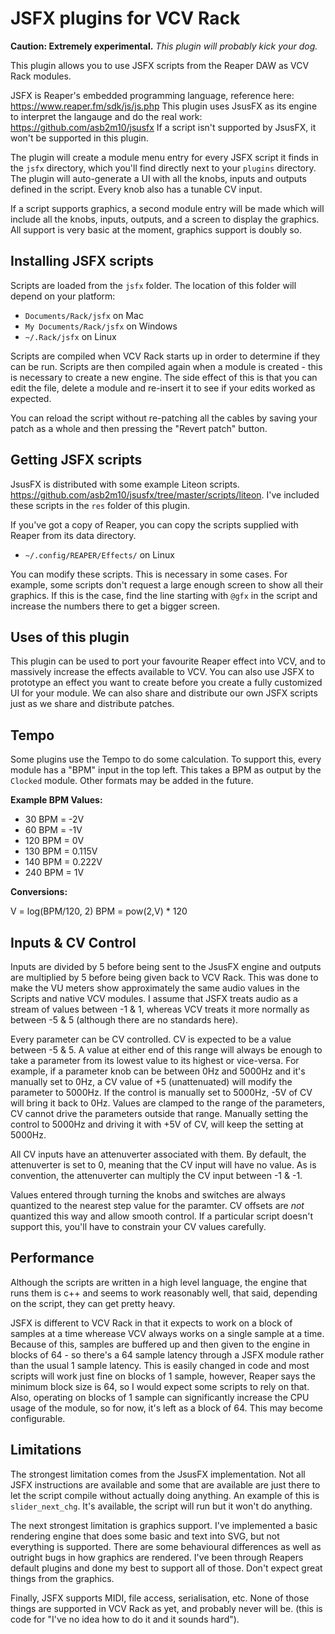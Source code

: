 # JSFX plugins for VCV Rack

**Caution: Extremely experimental.** _This plugin will probably kick your dog._

This plugin allows you to use JSFX scripts from the Reaper DAW as VCV Rack modules.

JSFX is Reaper's embedded programming language, reference here: https://www.reaper.fm/sdk/js/js.php
This plugin uses JsusFX as its engine to interpret the langauge and do the real work: https://github.com/asb2m10/jsusfx
If a script isn't supported by JsusFX, it won't be supported in this plugin.

The plugin will create a module menu entry for every JSFX script it finds in the `jsfx` directory, which you'll find directly next to your `plugins` directory.
The plugin will auto-generate a UI with all the knobs, inputs and outputs defined in the script.
Every knob also has a tunable CV input.

If a script supports graphics, a second module entry will be made which will include all the knobs, inputs, outputs, and a screen to display the graphics.
All support is very basic at the moment, graphics support is doubly so.

## Installing JSFX scripts

Scripts are loaded from the `jsfx` folder. The location of this folder will depend on your platform:

* `Documents/Rack/jsfx` on Mac
* `My Documents/Rack/jsfx` on Windows
* `~/.Rack/jsfx` on Linux

Scripts are compiled when VCV Rack starts up in order to determine if they can be run. Scripts are then compiled again when a module is created - this is necessary to create a new engine. The side effect of this is that you can edit the file, delete a module and re-insert it to see if your edits worked as expected.

You can reload the script without re-patching all the cables by saving your patch as a whole and then pressing the "Revert patch" button.

## Getting JSFX scripts

JsusFX is distributed with some example Liteon scripts. https://github.com/asb2m10/jsusfx/tree/master/scripts/liteon.
I've included these scripts in the `res` folder of this plugin.

If you've got a copy of Reaper, you can copy the scripts supplied with Reaper from its data directory.

* `~/.config/REAPER/Effects/` on Linux

You can modify these scripts. This is necessary in some cases. For example, some scripts don't request a large enough screen to show all their graphics. If this is the case, find the line starting with `@gfx` in the script and increase the numbers there to get a bigger screen.

## Uses of this plugin

This plugin can be used to port your favourite Reaper effect into VCV, and to massively increase the effects available to VCV. You can also use JSFX to prototype an effect you want to create before you create a fully customized UI for your module. We can also share and distribute our own JSFX scripts just as we share and distribute patches.

## Tempo

Some plugins use the Tempo to do some calculation. To support this, every module has a "BPM" input in the top left. This takes a BPM as output by the `Clocked` module. Other formats may be added in the future.

**Example BPM Values:**

* 30 BPM = -2V
* 60 BPM = -1V
* 120 BPM = 0V
* 130 BPM = 0.115V
* 140 BPM = 0.222V
* 240 BPM = 1V

**Conversions:**

V = log(BPM/120, 2)
BPM = pow(2,V) * 120

## Inputs & CV Control

Inputs are divided by 5 before being sent to the JsusFX engine and outputs are multiplied by 5 before being given back to VCV Rack. This was done to make the VU meters show approximately the same audio values in the Scripts and native VCV modules. I assume that JSFX treats audio as a stream of values between -1 & 1, whereas VCV treats it more normally as between -5 & 5 (although there are no standards here).

Every parameter can be CV controlled. CV is expected to be a value between -5 & 5. A value at either end of this range will always be enough to take a parameter from its lowest value to its highest or vice-versa. For example, if a parameter knob can be between 0Hz and 5000Hz and it's manually set to 0Hz, a CV value of +5 (unattenuated) will modify the parameter to 5000Hz. If the control is manually set to 5000Hz, -5V of CV will bring it back to 0Hz. Values are clamped to the range of the parameters, CV cannot drive the parameters outside that range. Manually setting the control to 5000Hz and driving it with +5V of CV, will keep the setting at 5000Hz.

All CV inputs have an attenuverter associated with them. By default, the attenuverter is set to 0, meaning that the CV input will have no value. As is convention, the attenuverter can multiply the CV input between -1 & -1.

Values entered through turning the knobs and switches are always quantized to the nearest step value for the paramter. CV offsets are *not* quantized this way and allow smooth control. If a particular script doesn't support this, you'll have to constrain your CV values carefully.


## Performance

Although the scripts are written in a high level language, the engine that runs them is c++ and seems to work reasonably well, that said, depending on the script, they can get pretty heavy.

JSFX is different to VCV Rack in that it expects to work on a block of samples at a time wherease VCV always works on a single sample at a time. Because of this, samples are buffered up and then given to the engine in blocks of 64 - so there's a 64 sample latency through a JSFX module rather than the usual 1 sample latency. This is easily changed in code and most scripts will work just fine on blocks of 1 sample, however, Reaper says the minimum block size is 64, so I would expect some scripts to rely on that. Also, operating on blocks of 1 sample can significantly increase the CPU usage of the module, so for now, it's left as a block of 64. This may become configurable.

## Limitations

The strongest limitation comes from the JsusFX implementation. Not all JSFX instructions are available and some that are available are just there to let the script compile without actually doing anything. An example of this is `slider_next_chg`. It's available, the script will run but it won't do anything.

The next strongest limitation is graphics support. I've implemented a basic rendering engine that does some basic and text into SVG, but not everything is supported. There are some behavioural differences as well as outright bugs in how graphics are rendered. I've been through Reapers default plugins and done my best to support all of those. Don't expect great things from the graphics.

Finally, JSFX supports MIDI, file access, serialisation, etc. None of those things are supported in VCV Rack as yet, and probably never will be. (this is code for "I've no idea how to do it and it sounds hard").




